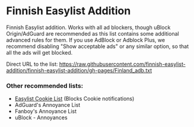 # Finnish Easylist Addition

Finnish Easylist addition. Works with all ad blockers, though uBlock Origin/AdGuard are recommended as this list contains some additional advanced rules for them. If you use AdBlock or Adblock Plus, we recommend disabling "Show acceptable ads" or any similar option, so that all the ads will get blocked.


Direct URL to the list: https://raw.githubusercontent.com/finnish-easylist-addition/finnish-easylist-addition/gh-pages/Finland_adb.txt

### Other recommended lists:

* [Easylist Cookie List](https://subscribe.adblockplus.org/?location=https://secure.fanboy.co.nz/fanboy-cookiemonster.txt&title=Easylist%20Cookie&src=fi-ann "Subscribe Easylist Cookie List") (Blocks Cookie notifications)
* AdGuard's Annoyance List
* Fanboy's Annoyance List
* uBlock - Annoyances
